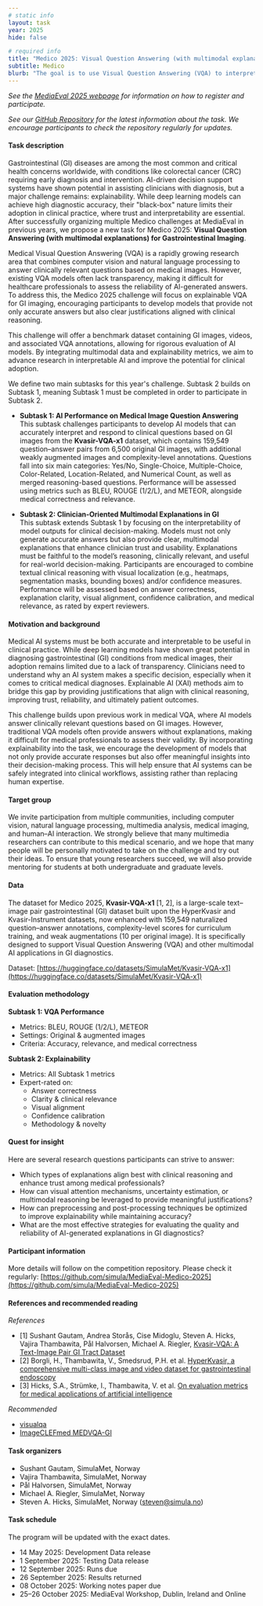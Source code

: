 ```yaml
---
# static info
layout: task
year: 2025
hide: false

# required info
title: "Medico 2025: Visual Question Answering (with multimodal explanations) for Gastrointestinal Imaging"
subtitle: Medico
blurb: "The goal is to use Visual Question Answering (VQA) to interpret and answer questions based on gastrointestinal images, aiming to enhance decision support and improve AI-driven medical decision-making. We provide a gastrointestinal dataset containing images and videos with VQA labels and additional metadata."
---
```


<!-- # please respect the structure below-->
*See the [MediaEval 2025 webpage](https://multimediaeval.github.io/editions/2025/) for information on how to register and participate.*

*See our [GitHub Repository](https://github.com/simula/MediaEval-Medico-2025) for the latest information about the task. We encourage participants to check the repository regularly for updates.*

#### Task description

Gastrointestinal (GI) diseases are among the most common and critical health concerns worldwide, with conditions like colorectal cancer (CRC) requiring early diagnosis and intervention. AI-driven decision support systems have shown potential in assisting clinicians with diagnosis, but a major challenge remains: explainability. While deep learning models can achieve high diagnostic accuracy, their "black-box" nature limits their adoption in clinical practice, where trust and interpretability are essential. After successfully organizing multiple Medico challenges at MediaEval in previous years, we propose a new task for Medico 2025: **Visual Question Answering (with multimodal explanations) for Gastrointestinal Imaging**.

Medical Visual Question Answering (VQA) is a rapidly growing research area that combines computer vision and natural language processing to answer clinically relevant questions based on medical images. However, existing VQA models often lack transparency, making it difficult for healthcare professionals to assess the reliability of AI-generated answers. To address this, the Medico 2025 challenge will focus on explainable VQA for GI imaging, encouraging participants to develop models that provide not only accurate answers but also clear justifications aligned with clinical reasoning.

This challenge will offer a benchmark dataset containing GI images, videos, and associated VQA annotations, allowing for rigorous evaluation of AI models. By integrating multimodal data and explainability metrics, we aim to advance research in interpretable AI and improve the potential for clinical adoption.

We define two main subtasks for this year's challenge. Subtask 2 builds on Subtask 1, meaning Subtask 1 must be completed in order to participate in Subtask 2.

* **Subtask 1: AI Performance on Medical Image Question Answering**  
  This subtask challenges participants to develop AI models that can accurately interpret and respond to clinical questions based on GI images from the **Kvasir-VQA-x1** dataset, which contains 159,549 question–answer pairs from 6,500 original GI images, with additional weakly augmented images and complexity-level annotations. Questions fall into six main categories: Yes/No, Single-Choice, Multiple-Choice, Color-Related, Location-Related, and Numerical Count, as well as merged reasoning-based questions. Performance will be assessed using metrics such as BLEU, ROUGE (1/2/L), and METEOR, alongside medical correctness and relevance.

* **Subtask 2: Clinician-Oriented Multimodal Explanations in GI**  
  This subtask extends Subtask 1 by focusing on the interpretability of model outputs for clinical decision-making. Models must not only generate accurate answers but also provide clear, multimodal explanations that enhance clinician trust and usability. Explanations must be faithful to the model’s reasoning, clinically relevant, and useful for real-world decision-making. Participants are encouraged to combine textual clinical reasoning with visual localization (e.g., heatmaps, segmentation masks, bounding boxes) and/or confidence measures. Performance will be assessed based on answer correctness, explanation clarity, visual alignment, confidence calibration, and medical relevance, as rated by expert reviewers.

#### Motivation and background

Medical AI systems must be both accurate and interpretable to be useful in clinical practice. While deep learning models have shown great potential in diagnosing gastrointestinal (GI) conditions from medical images, their adoption remains limited due to a lack of transparency. Clinicians need to understand why an AI system makes a specific decision, especially when it comes to critical medical diagnoses. Explainable AI (XAI) methods aim to bridge this gap by providing justifications that align with clinical reasoning, improving trust, reliability, and ultimately patient outcomes.

This challenge builds upon previous work in medical VQA, where AI models answer clinically relevant questions based on GI images. However, traditional VQA models often provide answers without explanations, making it difficult for medical professionals to assess their validity. By incorporating explainability into the task, we encourage the development of models that not only provide accurate responses but also offer meaningful insights into their decision-making process. This will help ensure that AI systems can be safely integrated into clinical workflows, assisting rather than replacing human expertise.

#### Target group

We invite participation from multiple communities, including computer vision, natural language processing, multimedia analysis, medical imaging, and human–AI interaction. We strongly believe that many multimedia researchers can contribute to this medical scenario, and we hope that many people will be personally motivated to take on the challenge and try out their ideas. To ensure that young researchers succeed, we will also provide mentoring for students at both undergraduate and graduate levels.

#### Data

The dataset for Medico 2025, **Kvasir-VQA-x1** \[1, 2\], is a large-scale text–image pair gastrointestinal (GI) dataset built upon the HyperKvasir and Kvasir-Instrument datasets, now enhanced with 159,549 naturalized question–answer annotations, complexity-level scores for curriculum training, and weak augmentations (10 per original image). It is specifically designed to support Visual Question Answering (VQA) and other multimodal AI applications in GI diagnostics.

Dataset: [https://huggingface.co/datasets/SimulaMet/Kvasir-VQA-x1](https://huggingface.co/datasets/SimulaMet/Kvasir-VQA-x1)

#### Evaluation methodology

**Subtask 1: VQA Performance**
* Metrics: BLEU, ROUGE (1/2/L), METEOR
* Settings: Original & augmented images
* Criteria: Accuracy, relevance, and medical correctness

**Subtask 2: Explainability**
* Metrics: All Subtask 1 metrics
* Expert-rated on:
  * Answer correctness
  * Clarity & clinical relevance
  * Visual alignment
  * Confidence calibration
  * Methodology & novelty

#### Quest for insight

Here are several research questions participants can strive to answer:  
* Which types of explanations align best with clinical reasoning and enhance trust among medical professionals?  
* How can visual attention mechanisms, uncertainty estimation, or multimodal reasoning be leveraged to provide meaningful justifications?  
* How can preprocessing and post-processing techniques be optimized to improve explainability while maintaining accuracy?  
* What are the most effective strategies for evaluating the quality and reliability of AI-generated explanations in GI diagnostics?

#### Participant information
More details will follow on the competition repository. Please check it regularly: [https://github.com/simula/MediaEval-Medico-2025](https://github.com/simula/MediaEval-Medico-2025)

#### References and recommended reading

*References*  
* \[1\] Sushant Gautam, Andrea Storås, Cise Midoglu, Steven A. Hicks, Vajira Thambawita, Pål Halvorsen, Michael A. Riegler, [Kvasir-VQA: A Text-Image Pair GI Tract Dataset](https://arxiv.org/abs/2409.01437)  
* \[2\] Borgli, H., Thambawita, V., Smedsrud, P.H. et al. [HyperKvasir, a comprehensive multi-class image and video dataset for gastrointestinal endoscopy](https://www.nature.com/articles/s41597-020-00622-y)  
* \[3\] Hicks, S.A., Strümke, I., Thambawita, V. et al. [On evaluation metrics for medical applications of artificial intelligence](https://www.nature.com/articles/s41598-022-09954-8)

*Recommended*  
* [visualqa](https://visualqa.org/)  
* [ImageCLEFmed MEDVQA-GI](https://www.imageclef.org/2023/medical/vqa)

#### Task organizers
* Sushant Gautam, SimulaMet, Norway  
* Vajira Thambawita, SimulaMet, Norway  
* Pål Halvorsen, SimulaMet, Norway  
* Michael A. Riegler, SimulaMet, Norway  
* Steven A. Hicks, SimulaMet, Norway (steven@simula.no)

#### Task schedule
The program will be updated with the exact dates.

* 14 May 2025: Development Data release  
* 1 September 2025: Testing Data release  
* 12 September 2025: Runs due  
* 26 September 2025: Results returned  
* 08 October 2025: Working notes paper due  
* 25–26 October 2025: MediaEval Workshop, Dublin, Ireland and Online
